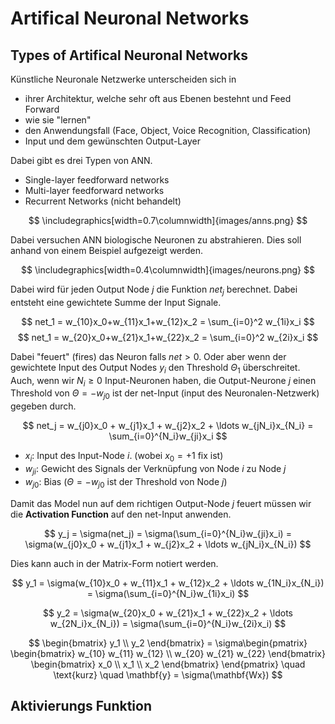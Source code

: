 # Artifical Neuronal Networks

## Types of Artifical Neuronal Networks

Künstliche Neuronale Netzwerke unterscheiden sich in

- ihrer Architektur, welche sehr oft aus Ebenen bestehnt und Feed Forward
- wie sie "lernen" 
- den Anwendungsfall (Face, Object, Voice Recognition, Classification)
- Input und dem gewünschten Output-Layer
 
 Dabei gibt es drei Typen von ANN.

 - Single-layer feedforward networks
 - Multi-layer feedforward networks
 - Recurrent Networks (nicht behandelt)

 $$ \includegraphics[width=0.7\columnwidth]{images/anns.png} $$

Dabei versuchen ANN biologische Neuronen zu abstrahieren. Dies soll anhand von einem Beispiel aufgezeigt werden.

 $$ \includegraphics[width=0.4\columnwidth]{images/neurons.png} $$

 Dabei wird für jeden Output Node $j$ die Funktion $net_j$ berechnet. Dabei entsteht eine gewichtete Summe der Input Signale.

 $$ net_1 = w_{10}x_0+w_{11}x_1+w_{12}x_2 = \sum_{i=0}^2 w_{1i}x_i $$
 $$ net_1 = w_{20}x_0+w_{21}x_1+w_{22}x_2 = \sum_{i=0}^2 w_{2i}x_i $$

 Dabei "feuert" (fires) das Neuron falls $net > 0$. Oder aber wenn der gewichtete Input des Output Nodes $y_i$ den Threshold $\Theta_1$ überschreitet. Auch, wenn wir $N_i \geq 0$ Input-Neuronen haben, die Output-Neurone $j$ einen Threshold von $\Theta = -w_{j0}$ ist der net-Input (input des Neuronalen-Netzwerk) gegeben durch.

 $$ net_j = w_{j0}x_0 + w_{j1}x_1 + w_{j2}x_2 + \ldots w_{jN_i}x_{N_i} = \sum_{i=0}^{N_i}w_{ji}x_i $$

- $x_i$: Input des Input-Node $i$. (wobei $x_0 = +1$ fix ist)
- $w_{ji}$: Gewicht des Signals der Verknüpfung von Node $i$ zu Node $j$
- $w_{j0}$: Bias ($\Theta = -w_{j0}$ ist der Threshold von Node $j$)

Damit das Model nun auf dem richtigen Output-Node $j$ feuert müssen wir die **Activation Function** auf den net-Input anwenden.

$$ y_j = \sigma(net_j) = \sigma(\sum_{i=0}^{N_i}w_{ji}x_i) = \sigma(w_{j0}x_0 + w_{j1}x_1 + w_{j2}x_2 + \ldots w_{jN_i}x_{N_i}) $$

Dies kann auch in der Matrix-Form notiert werden.

$$ y_1  = \sigma(w_{10}x_0 + w_{11}x_1 + w_{12}x_2 + \ldots w_{1N_i}x_{N_i}) = \sigma(\sum_{i=0}^{N_i}w_{1i}x_i) $$

$$ y_2  = \sigma(w_{20}x_0 + w_{21}x_1 + w_{22}x_2 + \ldots w_{2N_i}x_{N_i}) = \sigma(\sum_{i=0}^{N_i}w_{2i}x_i) $$

$$ \begin{bmatrix}
y_1 \\
y_2
\end{bmatrix} = \sigma\begin{pmatrix}
\begin{bmatrix}
w_{10} w_{11} w_{12} \\
w_{20} w_{21} w_{22}
\end{bmatrix}
\begin{bmatrix}
x_0 \\
x_1 \\
x_2 \end{bmatrix}
\end{pmatrix} \quad \text{kurz} \quad \mathbf{y} = \sigma(\mathbf{Wx}) $$

## Aktivierungs Funktion





